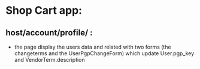 # Shop Cart app:
## host/account/profile/ :
- the page display the users data and related with two forms (the changeterms and the UserPgpChangeForm) which update User.pgp_key and VendorTerm.description
